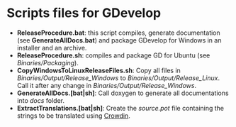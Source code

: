 # Scripts files for GDevelop

-   **ReleaseProcedure.bat**: this script compiles, generate documentation (see **GenerateAllDocs.bat**) and package GDevelop for Windows in an installer and an archive.
-   **ReleaseProcedure.sh**: compiles and package GD for Ubuntu (see _Binaries/Packaging_).
-   **CopyWindowsToLinuxReleaseFiles.sh**: Copy all files in _Binaries/Output/Release_Windows_ to _Binaries/Output/Release_Linux_. Call it after any change in _Binaries/Output/Release_Windows_.
-   **GenerateAllDocs.[bat|sh]**: Call doxygen to generate all documentations into _docs_ folder.
-   **ExtractTranslations.[bat|sh]**: Create the _source.pot_ file containing the strings to be translated using [Crowdin](https://crowdin.com/project/gdevelop).
